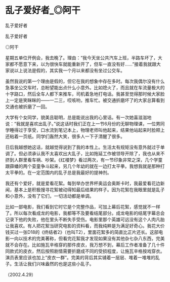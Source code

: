 # 乱子爱好者_◎阿干

乱子爱好者

乱子爱好者

◎阿干

星期五单位开例会，我去晚了。理由：“我今天坐公共汽车上班，半路车坏了，大家都不愿意下来，以为很快车就能重新开了，但车一直没有好……”接着我就跟大家说以上说法是假的，其实我一个月以来都没有坐过公交车。

虽然我说的第一个理由是假的，但它在我的想象中存在多时。每次我偶尔没有什么急事坐公交车时，总盼望能出点什么小意外。比如熄火了，而且就在车流量极大的十字路口，然后全车人都下来推车，司机着急地打电话。我甚至觉得那时候大家脸上一定是笑眯眯的——一二三，哎咳哟，推车忙。被交通折磨坏了的大家总算看到交通也被折磨了一回。

大学有个女同学，貌美且聪明，总是能说出我的心里话。有一次她喜滋滋地说：“我就是喜欢出乱子。”说这话时我们正在上一节6月份的无聊物理课，一位男同学睡得过于享受，口水流到笔记本上，物理老师叫他起来，结果他站起来时脸颊上还粘着一页纸。同学们轰然大笑，很多人一下子清醒了很多。

日后我越想她这话，就越觉得说到了我的本性上。生活太有规矩没有意外就过于单调了。但必须承认我不太喜欢出大乱子，比如拖延工作被领导开除了，我也从来不挤到人群里看车祸、吵架。《红楼梦》看过两次，有一节印象非常之深，几个学童跟薛蟠的两个娈童争斗起来，另几个年幼的就在一边打太平拳。我想我就是那种打太平拳的。在一定范围内的乱子总是我最好的提神剂。

我还有个爱好，就是爱看花絮。每到举办世界杯奥运会奥斯卡时，我最爱看花边新闻，基本上是积极搜寻花絮被动得知最后结果的样子。因为花絮在我眼里就是乱子和小意外，没有了它们，一切活动都是单调。

比如一部电影，我们看到它时它是个完整作品，可加上幕后花絮，感觉就不一样了。所以每次看成龙的电影，我都等不及要看结尾部分。成龙电影的结尾字幕总会记录下他的失败，他在里头不断失手受伤。电影里那个英雄可远没有这个人肉凡胎让我喜欢。有人把花絮当研究电影的资料看，而我纯粹是为满足好奇心。我花大价钱买过一张D18的《终结者2》（也叫T2），里面花絮多的简直比正片还长。这部电影一向以技术的完美著称，但看完花絮我才发现如果没有其他杂七杂八东西，完美就不会存在。比如施瓦辛格穿的那件皮衣，我万想不到，幕后工作者准备了几十件同款式的皮衣，然后按照剧情需要折磨成不同的受损程度，让施瓦辛格按戏穿衣。演员表里应该也加上“皮衣一群”。完美的背后其实铺着一层层、堆着一堆堆的乱子。生活让我们兴味盎然的也是这些小乱子。

（2002.4.29）